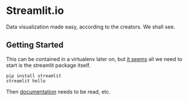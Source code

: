 # Streamlit.io

Data visualization made easy, according to the creators. We shall see.

## Getting Started

This can be contained in a virtualenv later on, but [it seems][web] all we need
to start is the streamlit package itself.

    pip install streamlit
    streamlit hello

Then [documentation][doc] needs to be read, etc.

[web]: https://streamlit.io
[doc]: https://docs.streamlit.io
